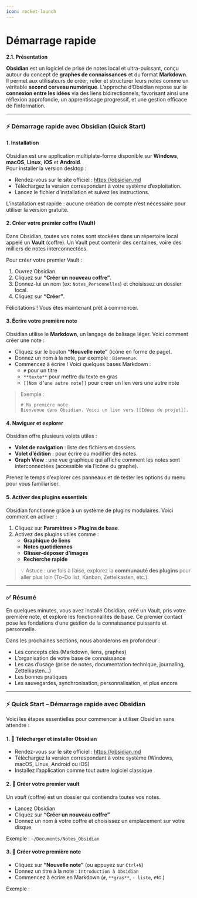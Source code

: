 ```yaml
---
icon: rocket-launch
---
```


# Démarrage rapide

**2.1.  Présentation**

**Obsidian** est un logiciel de prise de notes local et ultra-puissant, conçu autour du concept de **graphes de connaissances** et du format **Markdown**. Il permet aux utilisateurs de créer, relier et structurer leurs notes comme un véritable **second cerveau numérique**. L’approche d’Obsidian repose sur la **connexion entre les idées** via des liens bidirectionnels, favorisant ainsi une réflexion approfondie, un apprentissage progressif, et une gestion efficace de l’information.



***

### ⚡ Démarrage rapide avec Obsidian (Quick Start)

#### 1. Installation

Obsidian est une application multiplate-forme disponible sur **Windows**, **macOS**, **Linux**, **iOS** et **Android**.\
Pour installer la version desktop :

* Rendez-vous sur le site officiel : https://obsidian.md
* Téléchargez la version correspondant à votre système d’exploitation.
* Lancez le fichier d’installation et suivez les instructions.

L’installation est rapide : aucune création de compte n’est nécessaire pour utiliser la version gratuite.

#### 2. Créer votre premier coffre (Vault)

Dans Obsidian, toutes vos notes sont stockées dans un répertoire local appelé un **Vault** (coffre). Un Vault peut contenir des centaines, voire des milliers de notes interconnectées.

Pour créer votre premier Vault :

1. Ouvrez Obsidian.
2. Cliquez sur **“Créer un nouveau coffre”**.
3. Donnez-lui un nom (ex: `Notes_Personnelles`) et choisissez un dossier local.
4. Cliquez sur **“Créer”**.

Félicitations ! Vous êtes maintenant prêt à commencer.

#### 3. Écrire votre première note

Obsidian utilise le **Markdown**, un langage de balisage léger. Voici comment créer une note :

* Cliquez sur le bouton **“Nouvelle note”** (icône en forme de page).
* Donnez un nom à la note, par exemple : `Bienvenue`.
* Commencez à écrire ! Voici quelques bases Markdown :
  * `#` pour un titre
  * `**texte**` pour mettre du texte en gras
  * `[[Nom d’une autre note]]` pour créer un lien vers une autre note

> Exemple :
>
> ```
> # Ma première note
> Bienvenue dans Obsidian. Voici un lien vers [[Idées de projet]].
>
> ```



#### 4. Naviguer et explorer

Obsidian offre plusieurs volets utiles :

* **Volet de navigation** : liste des fichiers et dossiers.
* **Volet d’édition** : pour écrire ou modifier des notes.
* **Graph View** : une vue graphique qui affiche comment les notes sont interconnectées (accessible via l’icône du graphe).

Prenez le temps d’explorer ces panneaux et de tester les options du menu pour vous familiariser.

#### 5. Activer des plugins essentiels

Obsidian fonctionne grâce à un système de plugins modulaires. Voici comment en activer :

1. Cliquez sur **Paramètres > Plugins de base**.
2. Activez des plugins utiles comme :
   * **Graphique de liens**
   * **Notes quotidiennes**
   * **Glisser-déposer d’images**
   * **Recherche rapide**

> 💡 Astuce : une fois à l’aise, explorez la **communauté des plugins** pour aller plus loin (To-Do list, Kanban, Zettelkasten, etc.).

***

### ✅ Résumé

En quelques minutes, vous avez installé Obsidian, créé un Vault, pris votre première note, et exploré les fonctionnalités de base. Ce premier contact pose les fondations d’une gestion de la connaissance puissante et personnelle.

Dans les prochaines sections, nous aborderons en profondeur :

* Les concepts clés (Markdown, liens, graphes)
* L’organisation de votre base de connaissance
* Les cas d’usage (prise de notes, documentation technique, journaling, Zettelkasten…)
* Les bonnes pratiques
* Les sauvegardes, synchronisation, personnalisation, et plus encore



***

### ⚡ Quick Start – Démarrage rapide avec Obsidian

Voici les étapes essentielles pour commencer à utiliser Obsidian sans attendre :

#### 1. 🔽 Télécharger et installer Obsidian

* Rendez-vous sur le site officiel : https://obsidian.md
* Téléchargez la version correspondant à votre système (Windows, macOS, Linux, Android ou iOS)
* Installez l’application comme tout autre logiciel classique

#### 2. 📁 Créer votre premier **vault**

Un _vault_ (coffre) est un dossier qui contiendra toutes vos notes.

* Lancez Obsidian
* Cliquez sur **“Créer un nouveau coffre”**
* Donnez un nom à votre coffre et choisissez un emplacement sur votre disque

Exemple : `~/Documents/Notes_Obsidian`

#### 3. 📝 Créer votre première note

* Cliquez sur **“Nouvelle note”** (ou appuyez sur `Ctrl+N`)
* Donnez un titre à la note : `Introduction à Obsidian`
* Commencez à écrire en Markdown (`#`, `**gras**`, `- liste`, etc.)

Exemple :

```
```
